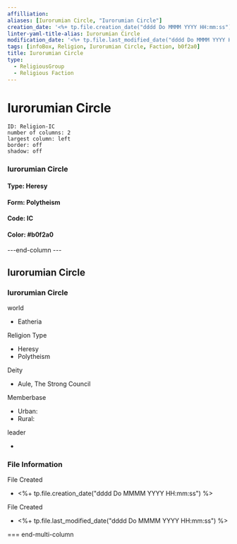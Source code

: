 ```yaml
---
affilliation: 
aliases: [Iurorumian Circle, "Iurorumian Circle"]
creation_date: '<%+ tp.file.creation_date("dddd Do MMMM YYYY HH:mm:ss") %>' 
linter-yaml-title-alias: Iurorumian Circle
modification_date: '<%+ tp.file.last_modified_date("dddd Do MMMM YYYY HH:mm:ss") %>'
tags: [infoBox, Religion, Iurorumian Circle, Faction, b0f2a0]
title: Iurorumian Circle
type:
  - ReligiousGroup
  - Religious Faction
---
```

# Iurorumian Circle


```start-multi-column  
ID: Religion-IC  
number of columns: 2  
largest column: left
border: off
shadow: off
```

### Iurorumian Circle

#### Type: Heresy

#### Form: Polytheism

#### Code: IC

#### **Color:** #b0f2a0

---end-column ---
<html>
    <div class="infobox">
        <div class="heading">
            <h2>Iurorumian Circle</h2>
        </div>
        <div class="infobox-group">
            <div class="heading">
                <h3>Iurorumian Circle</h3>
            </div>
            <div class="infobox-datarow">
                <p class="data-heading">world</p>
                <ul class="data-content">
                    <li>Eatheria</li>
                </ul>
            </div>
            <div class="infobox-datarow">
                <p class="data-heading">Religion Type</p>
                <ul class="data-content">
                    <li>Heresy</li>
                    <li>Polytheism</li>
                </ul>
            </div>
            <div class="infobox-datarow">
                <p class="data-heading">Deity</p>
                <ul class="data-content">
                    <li>Aule, The Strong Council</li>
                </ul>
            </div>
            <div class="infobox-datarow">
                <p class="data-heading">Memberbase</p>
                <ul class="data-content">
                    <li>Urban: </li>
                    <li>Rural: </li>
                </ul>
            </div>
            <div class="infobox-datarow">
                <p class="data-heading">leader</p>
                <ul class="data-content">
                    <li></li>
                </ul>
            </div>
            <div class="heading">
				<h3>File Information</h3>
			</div>
			<div class="infobox-datarow">
				<p class="data-heading">File Created</p>
				<ul class="data-content">
					<li><%+ tp.file.creation_date("dddd Do MMMM YYYY HH:mm:ss") %></li>
				</ul>
			</div>
			<div class="infobox-datarow">
				<p class="data-heading">File Created</p>
				<ul class="data-content">
					<li><%+ tp.file.last_modified_date("dddd Do MMMM YYYY HH:mm:ss") %></li>
				</ul>
			</div>
        </div>
    </div>
</div>
</html>

=== end-multi-column